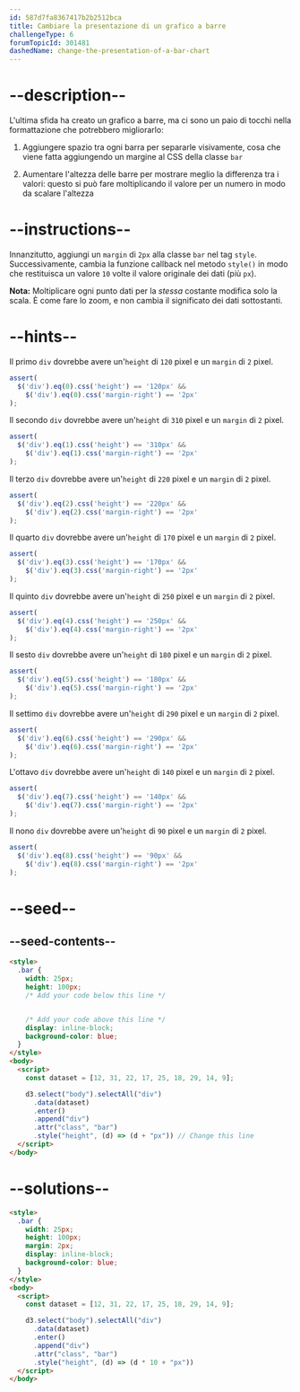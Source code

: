 ```yaml
---
id: 587d7fa8367417b2b2512bca
title: Cambiare la presentazione di un grafico a barre
challengeType: 6
forumTopicId: 301481
dashedName: change-the-presentation-of-a-bar-chart
---
```


# --description--

L'ultima sfida ha creato un grafico a barre, ma ci sono un paio di tocchi nella formattazione che potrebbero migliorarlo:

1) Aggiungere spazio tra ogni barra per separarle visivamente, cosa che viene fatta aggiungendo un margine al CSS della classe `bar`

2) Aumentare l'altezza delle barre per mostrare meglio la differenza tra i valori: questo si può fare moltiplicando il valore per un numero in modo da scalare l'altezza

# --instructions--

Innanzitutto, aggiungi un `margin` di `2px` alla classe `bar` nel tag `style`. Successivamente, cambia la funzione callback nel metodo `style()` in modo che restituisca un valore `10` volte il valore originale dei dati (più `px`).

**Nota:** Moltiplicare ogni punto dati per la *stessa* costante modifica solo la scala. È come fare lo zoom, e non cambia il significato dei dati sottostanti.

# --hints--

Il primo `div` dovrebbe avere un'`height` di `120` pixel e un `margin` di `2` pixel.

```js
assert(
  $('div').eq(0).css('height') == '120px' &&
    $('div').eq(0).css('margin-right') == '2px'
);
```

Il secondo `div` dovrebbe avere un'`height` di `310` pixel e un `margin` di `2` pixel.

```js
assert(
  $('div').eq(1).css('height') == '310px' &&
    $('div').eq(1).css('margin-right') == '2px'
);
```

Il terzo `div` dovrebbe avere un'`height` di `220` pixel e un `margin` di `2` pixel.

```js
assert(
  $('div').eq(2).css('height') == '220px' &&
    $('div').eq(2).css('margin-right') == '2px'
);
```

Il quarto `div` dovrebbe avere un'`height` di `170` pixel e un `margin` di `2` pixel.

```js
assert(
  $('div').eq(3).css('height') == '170px' &&
    $('div').eq(3).css('margin-right') == '2px'
);
```

Il quinto `div` dovrebbe avere un'`height` di `250` pixel e un `margin` di `2` pixel.

```js
assert(
  $('div').eq(4).css('height') == '250px' &&
    $('div').eq(4).css('margin-right') == '2px'
);
```

Il sesto `div` dovrebbe avere un'`height` di `180` pixel e un `margin` di `2` pixel.

```js
assert(
  $('div').eq(5).css('height') == '180px' &&
    $('div').eq(5).css('margin-right') == '2px'
);
```

Il settimo `div` dovrebbe avere un'`height` di `290` pixel e un `margin` di `2` pixel.

```js
assert(
  $('div').eq(6).css('height') == '290px' &&
    $('div').eq(6).css('margin-right') == '2px'
);
```

L'ottavo `div` dovrebbe avere un'`height` di `140` pixel e un `margin` di `2` pixel.

```js
assert(
  $('div').eq(7).css('height') == '140px' &&
    $('div').eq(7).css('margin-right') == '2px'
);
```

Il nono `div` dovrebbe avere un'`height` di `90` pixel e un `margin` di `2` pixel.

```js
assert(
  $('div').eq(8).css('height') == '90px' &&
    $('div').eq(8).css('margin-right') == '2px'
);
```

# --seed--

## --seed-contents--

```html
<style>
  .bar {
    width: 25px;
    height: 100px;
    /* Add your code below this line */


    /* Add your code above this line */
    display: inline-block;
    background-color: blue;
  }
</style>
<body>
  <script>
    const dataset = [12, 31, 22, 17, 25, 18, 29, 14, 9];

    d3.select("body").selectAll("div")
      .data(dataset)
      .enter()
      .append("div")
      .attr("class", "bar")
      .style("height", (d) => (d + "px")) // Change this line
  </script>
</body>
```

# --solutions--

```html
<style>
  .bar {
    width: 25px;
    height: 100px;
    margin: 2px;
    display: inline-block;
    background-color: blue;
  }
</style>
<body>
  <script>
    const dataset = [12, 31, 22, 17, 25, 18, 29, 14, 9];

    d3.select("body").selectAll("div")
      .data(dataset)
      .enter()
      .append("div")
      .attr("class", "bar")
      .style("height", (d) => (d * 10 + "px"))
  </script>
</body>
```
